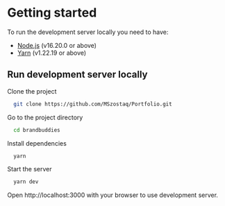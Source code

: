 # Getting started

To run the development server locally you need to have:

- [Node.js](https://nodejs.org/en) (v16.20.0 or above)
- [Yarn](https://yarnpkg.com/getting-started/install) (v1.22.19 or above)

## Run development server locally

Clone the project

```bash
  git clone https://github.com/MSzostaq/Portfolio.git
```

Go to the project directory

```bash
  cd brandbuddies
```

Install dependencies

```bash
  yarn
```

Start the server

```bash
  yarn dev
```

Open http://localhost:3000 with your browser to use development server.

